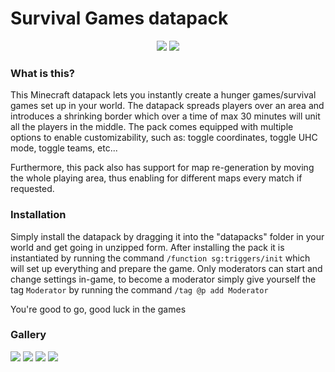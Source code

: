 # Survival Games datapack
<p align="center">
<a>
<img src="https://img.shields.io/badge/minecraft version-1.18.2+-%2300bcd4"></a>
<a>
<img src=https://img.shields.io/static/v1?label=Vanilla&message=Compatible&color=#009688></a>
</p>

### What is this?  
<p>
This Minecraft datapack lets you instantly create a hunger games/survival games set up in your world. The datapack spreads players over an area and introduces a shrinking border which over a time of max 30 minutes will unit all the players in the middle. The pack comes equipped with multiple options to enable customizability, such as: toggle coordinates, toggle UHC mode, toggle teams, etc... 

Furthermore, this pack also has support for map re-generation by moving the whole playing area, thus enabling for different maps every match if requested.

### Installation
Simply install the datapack by dragging it into the "datapacks" folder in your world and get going in unzipped form. After installing the pack it is instantiated by running the command `/function sg:triggers/init` which will set up everything and prepare the game. Only moderators can start and change settings in-game, to become a moderator simply give yourself the tag `Moderator` by running the command `/tag @p add Moderator`

You're good to go, good luck in the games

### Gallery
![](https://i.ibb.co/1nk67hh/2020-05-31-18-02-34.png)
![](https://i.ibb.co/6P0HgPQ/2020-05-31-18-02-52.png)
![](https://i.ibb.co/wNC80xh/2020-05-31-18-02-47.png)
![](https://i.ibb.co/GJxRZzV/2020-05-31-18-05-55.png)
</p>
